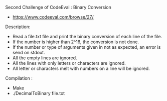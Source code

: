 Second Challenge of CodeEval : Binary Conversion
- https://www.codeeval.com/browse/27/

Description:

- Read a file.txt file and print the binary conversion of each line of the file. 
- If the number is higher than 2^16, the conversion is not done.
- If the number or type of arguments given in not as expected, an error is send on stdout.
- All the empty lines are ignored.
- All the lines with only letters or characters are ignored.
- All letter or characters melt with numbers on a line will be ignored.

Compilation :

-  Make
- ./DecimalToBinary file.txt